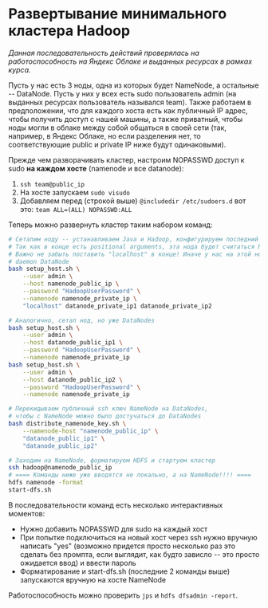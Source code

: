 # Развертывание минимального кластера Hadoop

*Данная последовательность действий проверялась на работоспособность на Яндекс Облаке*
*и выданных ресурсах в рамках курса.*

Пусть у нас есть 3 ноды, одна из которых будет NameNode, а остальные -- DataNode.
Пусть у них у всех есть sudo пользователь admin (на выданных ресурсах пользователь назывался team).
Также работаем в предположении, что для каждого хоста есть как публичный IP адрес, чтобы получить доступ с нашей машины,
а также приватный, чтобы ноды могли в облаке между собой общаться в своей сети (так, например, в Яндекс Облаке, но
если разделения нет, то соответствующие public и private IP ниже будут одинаковыми).

Прежде чем разворачивать кластер, настроим NOPASSWD доступ к sudo **на каждом хосте** (namenode и все datanode):
1) `ssh team@public_ip`
2) На хосте запускаем `sudo visudo`
3) Добавляем перед (строкой выше) `@includedir /etc/sudoers.d` вот это: `team ALL=(ALL) NOPASSWD:ALL`

Теперь можно развернуть кластер таким набором команд:
```bash
# Сетапим ноду -- устанавливаем Java и Hadoop, конфигурируем последний
# Так как в конце есть positional arguments, эта нода будет считаться NameNode
# Важно не забыть поставить "localhost" в конце! Иначе у нас на этой ноде не будет запущен
# daemon DataNode
bash setup_host.sh \
    --user admin \
    --host namenode_public_ip \
    --password "HadoopUserPassword" \
    --namenode namenode_private_ip \
    "localhost" datanode_private_ip1 datanode_private_ip2

# Аналогично, сетап нод, но уже DataNodes
bash setup_host.sh \
    --user admin \
    --host datanode_public_ip1 \
    --password "HadoopUserPassword" \
    --namenode namenode_private_ip
bash setup_host.sh \
    --user admin \
    --host datanode_public_ip2 \
    --password "HadoopUserPassword" \
    --namenode namenode_private_ip

# Перекидываем публичный ssh ключ NameNode на DataNodes,
# чтобы с NameNode можно было достучаться до DataNodes
bash distribute_namenode_key.sh \
    --namenode-host "namenode_public_ip" \
    "datanode_public_ip1" \
    "datanode_public_ip2"

# Заходим на NameNode, форматируем HDFS и стартуем кластер
ssh hadoop@namenode_public_ip
# ==== Команды ниже уже вводятся не локально, а на NameNode!!!! ====
hdfs namenode -format
start-dfs.sh
```

В последовательности команд есть несколько интерактивных моментов:
- Нужно добавить NOPASSWD для sudo на каждый хост
- При попытке подключиться на новый хост через ssh нужно вручную написать "yes"
(возможно придется просто несколько раз это сделать без промпта, если выглядит, как будто зависло
-- это просто ожидается ввод) и ввести пароль
- Форматирование и start-dfs.sh (последние 2 команды выше) запускаются вручную на хосте NameNode


Работоспособность можно проверить `jps` и `hdfs dfsadmin -report`.

